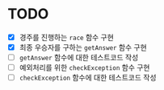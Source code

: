 # TODO

- [x] 경주를 진행하는 `race` 함수 구현
- [x] 최종 우승자를 구하는 `getAnswer` 함수 구현
- [ ] `getAnswer` 함수에 대한 테스트코드 작성
- [ ] 예외처리를 위한 `checkException` 함수 구현
- [ ] `checkException` 함수에 대한 테스트코드 작성
